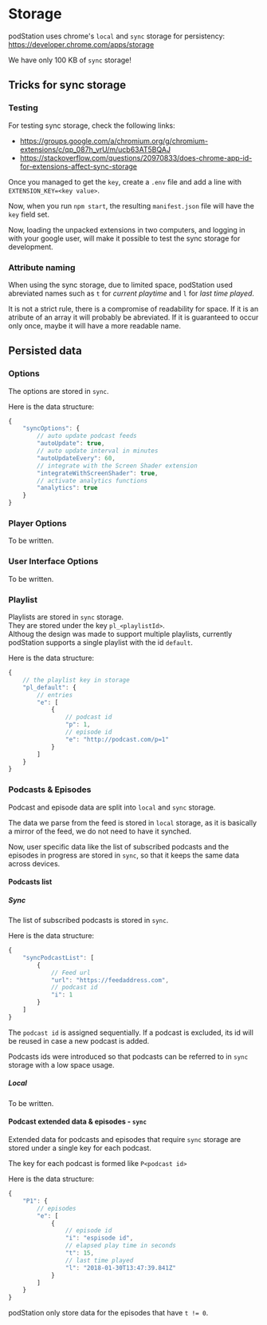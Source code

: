 # Storage

podStation uses chrome's `local` and `sync` storage for persistency:
https://developer.chrome.com/apps/storage

We have only 100 KB of `sync` storage!

## Tricks for sync storage

### Testing

For testing sync storage, check the following links:
- <https://groups.google.com/a/chromium.org/g/chromium-extensions/c/qp_087h_vrU/m/ucb63AT5BQAJ>
- <https://stackoverflow.com/questions/20970833/does-chrome-app-id-for-extensions-affect-sync-storage>

Once you managed to get the `key`, create a `.env` file and add a line with `EXTENSION_KEY=<key value>`.

Now, when you run `npm start`, the resulting `manifest.json` file will have the `key` field set.

Now, loading the unpacked extensions in two computers, and logging in with your google user, will make it possible to test the sync storage for development.

### Attribute naming

When using the sync storage, due to limited space, podStation
used abreviated names such as `t` for _current playtime_ and `l`
for _last time played_.

It is not a strict rule, there is a compromise of readability for
space. If it is an atribute of an array it will probably be
abreviated. If it is guaranteed to occur only once, maybe it
will have a more readable name.

## Persisted data

### Options

The options are stored in `sync`.

Here is the data structure:

```js
{
	"syncOptions": {
		// auto update podcast feeds
		"autoUpdate": true,
		// auto update interval in minutes
		"autoUpdateEvery": 60,
		// integrate with the Screen Shader extension
		"integrateWithScreenShader": true,
		// activate analytics functions
		"analytics": true
	}
}
```

### Player Options

To be written.

### User Interface Options

To be written.

### Playlist

Playlists are stored in `sync` storage.  
They are stored under the key `pl_<playlistId>`.  
Althoug the design was made to support multiple playlists, currently
podStation supports a single playlist with the id `default`.

Here is the data structure:

```js
{
	// the playlist key in storage
	"pl_default": {
		// entries
		"e": [
			{
				// podcast id
				"p": 1, 
				// episode id
				"e": "http://podcast.com/p=1"
			}
		]
	}
}
```

### Podcasts & Episodes

Podcast and episode data are split into `local` and `sync` 
storage.

The data we parse from the feed is stored in `local` storage,
as it is basically a mirror of the feed, we do not need to 
have it synched. 

Now, user specific data like the list of subscribed podcasts
and the episodes in progress are stored in `sync`, so that
it keeps the same data across devices.

#### Podcasts list

##### Sync

The list of subscribed podcasts is stored in `sync`.

Here is the data structure:

```js
{
	"syncPodcastList": [
		{
			// Feed url
			"url": "https://feedaddress.com",
			// podcast id
			"i": 1
		}
	]
}
```

The `podcast id` is assigned sequentially. If a podcast is excluded, its
id will be reused in case a new podcast is added.

Podcasts ids were introduced so that podcasts can be referred to in
`sync` storage with a low space usage.

##### Local

To be written.

#### Podcast extended data & episodes - `sync`

Extended data for podcasts and episodes that require `sync` storage
are stored under a single key for each podcast.

The key for each podcast is formed like `P<podcast id>`

Here is the data structure:

```js
{
	"P1": {
		// episodes
		"e": [
			{
				// episode id
				"i": "espisode id", 
				// elapsed play time in seconds
				"t": 15,
				// last time played
				"l": "2018-01-30T13:47:39.841Z"
			}
		]
	}
}
```

podStation only store data for the episodes that have `t != 0`.
